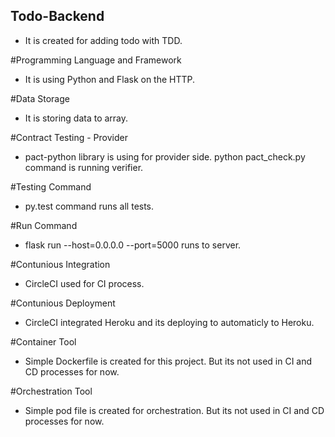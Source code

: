 ## Todo-Backend
 
- It is created for adding todo with TDD.

#Programming Language and Framework

- It is using Python and Flask on the HTTP.

#Data Storage

- It is storing data to array.

#Contract Testing - Provider 

- pact-python library is using for provider side. python pact_check.py command is running verifier.

#Testing Command 

- py.test command runs all tests.

#Run Command

- flask run --host=0.0.0.0 --port=5000 runs to server.

#Contunious Integration

- CircleCI used for CI process.

#Contunious Deployment

- CircleCI integrated Heroku and its deploying to automaticly to Heroku.

#Container Tool

- Simple Dockerfile is created for this project. But its not used in CI and CD processes for now.

#Orchestration Tool

- Simple pod file is created for orchestration. But its not used in CI and CD processes for now.